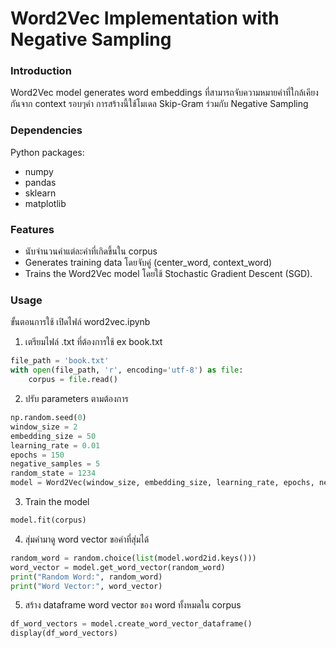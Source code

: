# Word2Vec Implementation with Negative Sampling
### Introduction
Word2Vec model generates word embeddings ที่สามารถจับความหมายคำที่ใกล้เคียงกันจาก context รอบๆคำ การสร้างนี้ใช้โมเดล Skip-Gram ร่วมกับ Negative Sampling
### Dependencies
Python packages:
- numpy
- pandas
- sklearn
- matplotlib
### Features
- นับจำนวนคำแต่ละคำที่เกิดขึ้นใน corpus
- Generates training data โดยจับคู่ (center_word, context_word)
- Trains the Word2Vec model โดยใช้ Stochastic Gradient Descent (SGD).
### Usage
ขั้นตอนการใช้ เปิดไฟล์ word2vec.ipynb
1. เตรียมไฟล์ .txt ที่ต้องการใช้ ex book.txt
```python
file_path = 'book.txt'
with open(file_path, 'r', encoding='utf-8') as file:
    corpus = file.read()

```
2. ปรับ parameters ตามต้องการ
```python
np.random.seed(0)
window_size = 2
embedding_size = 50
learning_rate = 0.01
epochs = 150
negative_samples = 5
random_state = 1234
model = Word2Vec(window_size, embedding_size, learning_rate, epochs, negative_samples, random_state)

```
3. Train the model 
```python
model.fit(corpus)

```
4. สุ่มคำมาดู word vector ขอคำที่สุ่มได้
```python
random_word = random.choice(list(model.word2id.keys()))
word_vector = model.get_word_vector(random_word)
print("Random Word:", random_word)
print("Word Vector:", word_vector)

```
5. สร้าง dataframe word vector ของ word ทั้งหมดใน corpus
 ```python
df_word_vectors = model.create_word_vector_dataframe()
display(df_word_vectors)

```
